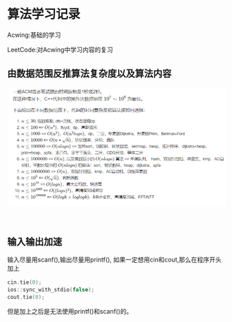 # 算法学习记录
Acwing:基础的学习

LeetCode:对Acwing中学习内容的复习
&nbsp; 
&nbsp;
&nbsp;
## 由数据范围反推算法复杂度以及算法内容
![](Acwing/pics/数据范围.png)

&nbsp; 
&nbsp;
&nbsp;

## 输入输出加速
输入尽量用scanf(),输出尽量用printf(),
如果一定想用cin和cout,那么在程序开头加上
```c++
cin.tie(0);
ios::sync_with_stdio(false);
cout.tie(0);
```
但是加上之后是无法使用printf()和scanf()的。